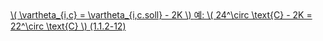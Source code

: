 <a href="/eco2_guide_center/1.%20ECO2%20Logic%20Guide/Hee1_Equation_List.html" class="equation-link" target="_blank" rel="noopener noreferrer">
  \( \vartheta_{i,c} = \vartheta_{i,c.soll} - 2K \) <span class="note">예: \( 24^\circ \text{C} - 2K = 22^\circ \text{C} \)</span> <span class="eq-number">(1.1.2-12)</span>
</a>
